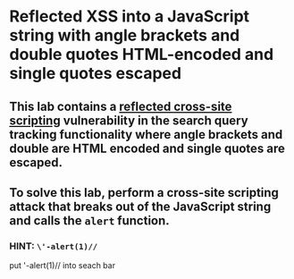 # Reflected XSS into a JavaScript string with angle brackets and double quotes HTML-encoded and single quotes escaped

## This lab contains a [reflected cross-site scripting](https://portswigger.net/web-security/cross-site-scripting/reflected) vulnerability in the search query tracking functionality where angle brackets and double are HTML encoded and single quotes are escaped.

## To solve this lab, perform a cross-site scripting attack that breaks out of the JavaScript string and calls the `alert` function.

### HINT: `\'-alert(1)//`

put \'-alert(1)// into seach bar
